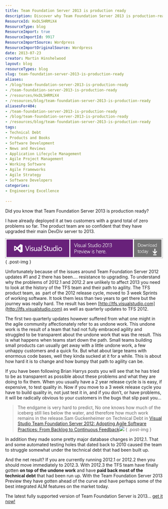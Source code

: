 ```yaml
---
title: Team Foundation Server 2013 is production ready
description: Discover why Team Foundation Server 2013 is production-ready! Learn about its agile journey, major improvements, and why you should upgrade now.
ResourceId: HxDL5HRMiX4
ResourceType: blog
ResourceImport: true
ResourceImportId: 9917
ResourceImportSource: Wordpress
ResourceImportOriginalSource: Wordpress
date: 2013-07-23
creator: Martin Hinshelwood
layout: blog
resourceTypes: blog
slug: team-foundation-server-2013-is-production-ready
aliases:
- /blog/team-foundation-server-2013-is-production-ready
- /team-foundation-server-2013-is-production-ready
- /resources/HxDL5HRMiX4
- /resources/blog/team-foundation-server-2013-is-production-ready
aliasesFor404:
- /team-foundation-server-2013-is-production-ready
- /blog/team-foundation-server-2013-is-production-ready
- /resources/blog/team-foundation-server-2013-is-production-ready
tags:
- Technical Debt
- Products and Books
- Software Development
- News and Reviews
- Application Lifecycle Management
- Agile Project Management
- Working Software
- Agile Frameworks
- Agile Strategy
- Software Developers
categories:
- Engineering Excellence

---
```

Did you know that Team Foundation Server 2013 is production ready?

I have already deployed it at two customers with a grand total of zero problems so far. The product team are so confident that they have upgraded their main DevDiv server to 2013.

[![](images/728x90_VSvNext_Border_EN_US1-1-1.gif)](http://nkdagility.com/vs2013Preview/)
{ .post-img }

Unfortunately because of the issues around Team Foundation Server 2012 updates #1 and 2 there has been…. resistance to upgrading. To understand why the problems of 2012.1 and 2012.2 are unlikely to affect 2013 you need to look at the history of the TFS team and their path to agility. The TFS  product team, as  part of the 2012 release cycle, moved to 3 week Sprints of working software. It took them less than two years to get there but the journey was really hard. The result has been [http://tfs.visualstudio.com](http://tfs.visualstudio.com) as well as quarterly updates to TFS 2012.

The first two quarterly updates however suffered from what one might in the agile community affectionately refer to as undone work. This undone work is the result of a team that had not fully embraced agility and struggled to be transparent about the undone work that was the result. This is what happens when teams start down the path. Small teams building small products can usually get away with a little undone work, a few unhappy customers and a quick fix. But what about large teams with enormous code bases, well they kinda sucked at it for a while. This is about how hard it is to change and how bumpy that path to agility can be.

If you have been following Brian Harrys posts you will see that he has tried to be as transparent as possible about these problems and what they are doing to fix them. When you usually have a 2 year release cycle is is easy, if expensive, to test quality in. Now if you move to a 3 week release cycle you have to build quality in, not just test it in, and if you don’t, or have problems, it will be radically obvious to your customers in the bugs that slip past you…

> The endgame is very hard to predict, No one knows how much of the iceberg still lies below the water, and therefore how much work remains in the release.Sam Guckenheimer on Technical Debt in [Visual Studio Team Foundation Server 2012: Adopting Agile Software Practices: From Backlog to Continuous Feedback](http://www.amazon.com/gp/product/B00991JRAU/ref=as_li_ss_tl?ie=UTF8&camp=1789&creative=390957&creativeASIN=B00991JRAU&linkCode=as2&tag=martinhinshe-20)![](http://ir-na.amazon-adsystem.com/e/ir?t=martinhinshe-20&l=as2&o=1&a=B00991JRAU)
> { .post-img }

In addition they made some pretty major database changes in 2012.1. That and some automated testing holes that dated back to 2010 caused the team to struggle somewhat under the technical debt that had been built up.

And the net result? If you are currently running 2012.1 or 2012.2 then you should move immediately to 2012.3. With 2012.3 the TFS team have finally gotten **on top of the undone work** and have **paid back most of the technical debt** that had been run up. With the Team Foundation Server 2013 Preview they have gotten ahead of the curve and have perhaps some of the best integrated ALM features on the market today.

The latest fully supported version of Team Foundation Server is 2013… [get it now!](http://nkdagility.com/vs2013Preview/)
